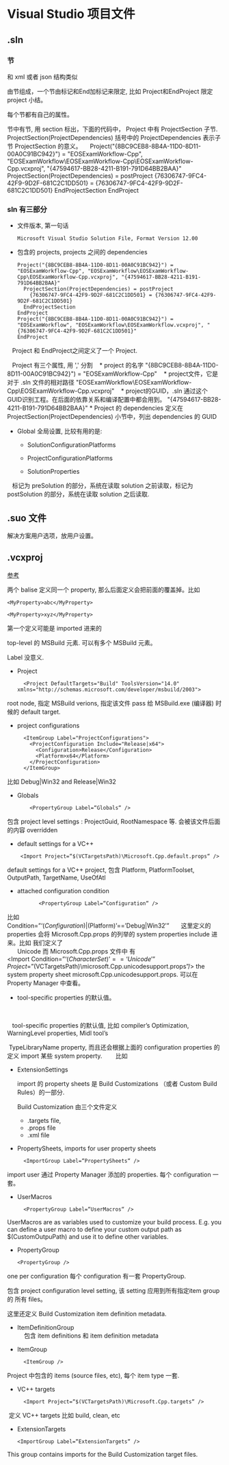 # Visual Studio 项目文件 #

## .sln ##

### 节 ###

和 xml 或者 json 结构类似

由节组成，一个节由标记和End加标记来限定, 比如 Project和EndProject 限定 project 小结。

每个节都有自己的属性。

节中有节, 用 section 标出，下面的代码中， Project 中有 ProjectSection 子节. ProjectSection(ProjectDependencies) 括号中的 ProjectDependencies 表示子节 ProjectSection 的意义。
    
    Project("{8BC9CEB8-8B4A-11D0-8D11-00A0C91BC942}") = "EOSExamWorkflow-Cpp", "EOSExamWorkflow\EOSExamWorkflow-Cpp\EOSExamWorkflow-Cpp.vcxproj", "{47594617-BB28-4211-B191-791D64BB2BAA}"
        ProjectSection(ProjectDependencies) = postProject
          {76306747-9FC4-42F9-9D2F-681C2C1DD501} = {76306747-9FC4-42F9-9D2F-681C2C1DD501}
        EndProjectSection
    EndProject
    
### sln 有三部分 ###

* 文件版本, 第一句话

      Microsoft Visual Studio Solution File, Format Version 12.00

* 包含的 projects, projects 之间的 dependencies

      Project("{8BC9CEB8-8B4A-11D0-8D11-00A0C91BC942}") = "EOSExamWorkflow-Cpp", "EOSExamWorkflow\EOSExamWorkflow-Cpp\EOSExamWorkflow-Cpp.vcxproj", "{47594617-BB28-4211-B191-791D64BB2BAA}"
        ProjectSection(ProjectDependencies) = postProject
          {76306747-9FC4-42F9-9D2F-681C2C1DD501} = {76306747-9FC4-42F9-9D2F-681C2C1DD501}
        EndProjectSection
      EndProject
      Project("{8BC9CEB8-8B4A-11D0-8D11-00A0C91BC942}") = "EOSExamWorkflow", "EOSExamWorkflow\EOSExamWorkflow.vcxproj", "{76306747-9FC4-42F9-9D2F-681C2C1DD501}"
      EndProject
      
    Project 和 EndProject之间定义了一个 Project.
    
    Project 有三个属性, 用 ',' 分割
    * project 的名字  "{8BC9CEB8-8B4A-11D0-8D11-00A0C91BC942}") = "EOSExamWorkflow-Cpp"
    * project文件，它是对于 .sln 文件的相对路径 "EOSExamWorkflow\EOSExamWorkflow-Cpp\EOSExamWorkflow-Cpp.vcxproj"
    * project的GUID，.sln 通过这个GUID识别工程。在后面的依靠关系和编译配置中都会用到。 "{47594617-BB28-4211-B191-791D64BB2BAA}"
    * Project 的 dependencies 定义在  ProjectSection(ProjectDependencies) 小节中，列出 dependencies 的 GUID
 
* Global 全局设置, 比较有用的是:
    
    * SolutionConfigurationPlatforms 
    
    * ProjectConfigurationPlatforms
    
    * SolutionProperties
    
    标记为 preSolution 的部分，系统在读取 solution 之前读取，标记为 postSolution 的部分，系统在读取 solution 之后读取.
    
## .suo 文件 ##
解决方案用户选项，放用户设置。

## .vcxproj ##

[参考](https://blogs.msdn.microsoft.com/visualstudio/2010/05/14/a-guide-to-vcxproj-and-props-file-structure/)

两个 balise 定义同一个 property, 那么后面定义会把前面的覆盖掉。比如

    <MyProperty>abc</MyProperty>

    <MyProperty>xyz</MyProperty>

第一个定义可能是 imported 进来的


top-level 的 MSBuild 元素. 可以有多个 MSBuild 元素。

Label 没意义.
* Project

        <Project DefaultTargets="Build" ToolsVersion="14.0" xmlns="http://schemas.microsoft.com/developer/msbuild/2003">

root node, 指定 MSBuild verions, 指定该文件 pass 给 MSBuild.exe (编译器)  时候的 default target. 

* project configurations

        <ItemGroup Label="ProjectConfigurations">
          <ProjectConfiguration Include="Release|x64">
            <Configuration>Release</Configuration>
            <Platform>x64</Platform>
          </ProjectConfiguration>
        </ItemGroup>
      
 比如  Debug|Win32 and Release|Win32
 
* Globals

          <PropertyGroup Label=“Globals“ />

包含 project level settings : ProjectGuid, RootNamespace 等. 会被该文件后面的内容 overridden

* default settings for a VC++

       <Import Project=“$(VCTargetsPath)\Microsoft.Cpp.default.props“ />

 default settings for a VC++ project, 包含 Platform, PlatformToolset, OutputPath, TargetName, UseOfAtl

* attached configuration condition
   
   
             <PropertyGroup Label=“Configuration“ />
比如
       
       Condition=”‘$(Configuration)|$(Platform)’==’Debug|Win32′”
       
这里定义的 properties 会将 Microsoft.Cpp.props 的列举的 system properties include 进来。比如 我们定义了 
      
       <CharacterSet>Unicode</CharacterSet>
而 Microsoft.Cpp.props 文件中 有
    
      <Import Condition=”‘$(CharacterSet)’ == ‘Unicode'”   Project=”$(VCTargetsPath)\microsoft.Cpp.unicodesupport.props”/>
 the system property sheet microsoft.Cpp.unicodesupport.props. 可以在 Property Manager 中查看。
 
 
 *  tool-specific properties 的默认值。
 
        <Import Project=“$(VCTargetsPath)\Microsoft.Cpp.props“ />
        
    tool-specific properties 的默认值, 比如 compiler’s Optimization, WarningLevel properties, Midl tool’s

  TypeLibraryName property, 而且还会根据上面的 configuration properties 的定义 import 某些 system property.
        比如
        
* ExtensionSettings

  import 的 property sheets 是 Build Customizations （或者 Custom Build Rules）的一部分.

  Build Customization 由三个文件定义
     
     * .targets file, 
     * .props file
     * .xml file
     
* PropertySheets, imports for user property sheets

        <ImportGroup Label=“PropertySheets“ />
 import user 通过 Property Manager 添加的 properties. 每个 configuration 一套。
 
* UserMacros  

        <PropertyGroup Label=“UserMacros“ />

 UserMacros are as variables used to customize your build process. E.g. you can define a user macro to define your custom output path as $(CustomOutpuPath) and use it to define other variables. 
 
* PropertyGroup

      <PropertyGroup /> 
      
 one per configuration 每个 configuration 有一套 PropertyGroup. 
 
 包含 project configuration level setting, 该 setting 应用到所有指定item group 的 所有 files。
 
 这里还定义  Build Customization item definition metadata.
 
* ItemDefinitionGroup
    
        <ItemDefinitionGroup />
 包含 item definitions 和 item definition metadata
 
 
* ItemGroup

        <ItemGroup />
Project 中包含的 items (source files, etc), 每个 item type 一套.


*  VC++ targets 
   
         <Import Project=“$(VCTargetsPath)\Microsoft.Cpp.targets“ />

  定义 VC++ targets 比如 build, clean, etc
  
* ExtensionTargets

      <ImportGroup Label=“ExtensionTargets“ />

 This group contains imports for the Build Customization target files.
